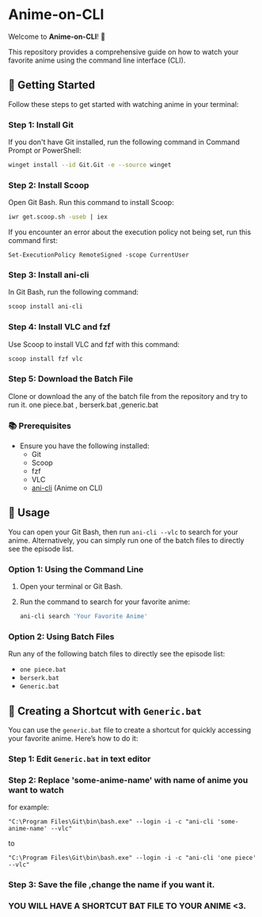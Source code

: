 # Anime-on-CLI

Welcome to **Anime-on-CLI**! 🎉

This repository provides a comprehensive guide on how to watch your favorite anime using the command line interface (CLI).

## 🚀 Getting Started

Follow these steps to get started with watching anime in your terminal:

### Step 1: Install Git

If you don't have Git installed, run the following command in Command Prompt or PowerShell:

```bash
winget install --id Git.Git -e --source winget
```
### Step 2: Install Scoop

Open Git Bash.
Run this command to install Scoop:
```bash
iwr get.scoop.sh -useb | iex
```
If you encounter an error about the execution policy not being set, run this command first:
```
Set-ExecutionPolicy RemoteSigned -scope CurrentUser
```
### Step 3: Install ani-cli
In Git Bash, run the following command:
```bash
scoop install ani-cli
```
### Step 4: Install VLC and fzf
Use Scoop to install VLC and fzf with this command:
```bash 
scoop install fzf vlc
```
### Step 5: Download the Batch File
Clone or download the any of the batch file from the repository and try to run it.
one piece.bat , berserk.bat ,generic.bat

### 📚 Prerequisites

- Ensure you have the following installed:
  - Git
  - Scoop
  - fzf
  - VLC
  - [ani-cli](https://github.com/pystardust/ani-cli) (Anime on CLI)

## 📖 Usage

You can open your Git Bash, then run `ani-cli --vlc` to search for your anime. Alternatively, you can simply run one of the batch files to directly see the episode list.

### Option 1: Using the Command Line

1. Open your terminal or Git Bash.
2. Run the command to search for your favorite anime:

   ```bash
   ani-cli search 'Your Favorite Anime'
   
### Option 2: Using Batch Files

Run any of the following batch files to directly see the episode list:
- `one piece.bat`
- `berserk.bat`
- `Generic.bat`

## 📌 Creating a Shortcut with `Generic.bat`

You can use the `generic.bat` file to create a shortcut for quickly accessing your favorite anime. Here’s how to do it:

### Step 1: Edit `Generic.bat` in text editor
### Step 2: Replace 'some-anime-name' with name of anime you want to watch 
for example:
```
"C:\Program Files\Git\bin\bash.exe" --login -i -c "ani-cli 'some-anime-name' --vlc"
```
to
```
"C:\Program Files\Git\bin\bash.exe" --login -i -c "ani-cli 'one piece' --vlc"
```
### Step 3: Save the file ,change the name if you want it.
### YOU WILL HAVE A SHORTCUT BAT FILE TO YOUR ANIME <3.





